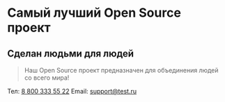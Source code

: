 # Самый лучший Open Source проект

## Сделан людьми для людей

> Наш Open Source проект предназначен для объединения людей со всего мира!

Тел: <a href="tel:+88003335522">8 800 333 55 22</a>
Email: [support@test.ru](mailto:support@test.ru)

